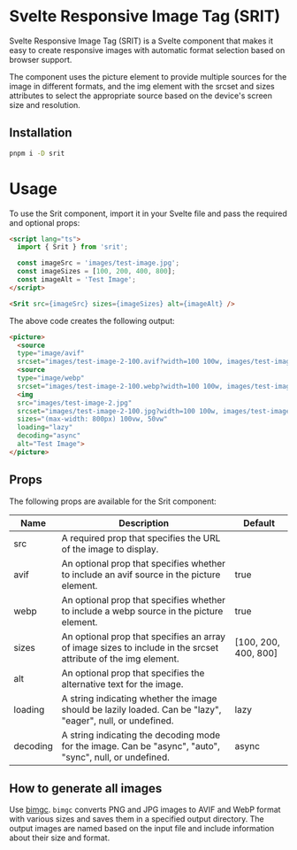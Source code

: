 # Svelte Responsive Image Tag (SRIT)

Svelte Responsive Image Tag (SRIT) is a Svelte component that makes it easy to create responsive images with automatic format selection based on browser support. 

The component uses the picture element to provide multiple sources for the image in different formats, and the img element with the srcset and sizes attributes to select the appropriate source based on the device's screen size and resolution.

## Installation

```sh
pnpm i -D srit
```

# Usage
To use the Srit component, import it in your Svelte file and pass the required and optional props:

```html
<script lang="ts">
  import { Srit } from 'srit';

  const imageSrc = 'images/test-image.jpg';
  const imageSizes = [100, 200, 400, 800];
  const imageAlt = 'Test Image';
</script>

<Srit src={imageSrc} sizes={imageSizes} alt={imageAlt} />
```

The above code creates the following output:

```html
<picture>
  <source 
  type="image/avif" 
  srcset="images/test-image-2-100.avif?width=100 100w, images/test-image-2-200.avif?width=200 200w, images/test-image-2-400.avif?width=400 400w, images/test-image-2-800.avif?width=800 800w">
  <source 
  type="image/webp" 
  srcset="images/test-image-2-100.webp?width=100 100w, images/test-image-2-200.webp?width=200 200w, images/test-image-2-400.webp?width=400 400w, images/test-image-2-800.webp?width=800 800w">
  <img 
  src="images/test-image-2.jpg" 
  srcset="images/test-image-2-100.jpg?width=100 100w, images/test-image-2-200.jpg?width=200 200w, images/test-image-2-400.jpg?width=400 400w, images/test-image-2-800.jpg?width=800 800w" 
  sizes="(max-width: 800px) 100vw, 50vw" 
  loading="lazy" 
  decoding="async" 
  alt="Test Image">
</picture>
```

## Props

The following props are available for the Srit component:

| Name | Description | Default |
|--|--|--|
|src| A required prop that specifies the URL of the image to display.| |
|avif| An optional prop that specifies whether to include an avif source in the picture element.|true|
|webp| An optional prop that specifies whether to include a webp source in the picture element.|true|
|sizes| An optional prop that specifies an array of image sizes to include in the srcset attribute of the img element. |[100, 200, 400, 800]|
|alt| An optional prop that specifies the alternative text for the image.| |
|loading| A string indicating whether the image should be lazily loaded. Can be "lazy", "eager", null, or undefined. |lazy|
|decoding| A string indicating the decoding mode for the image. Can be "async", "auto", "sync", null, or undefined. |async|

## How to generate all images

Use [bimgc](https://bimgc.codewithshin.com/). `bimgc` converts PNG and JPG images to AVIF and WebP format with various sizes and saves them in a specified output directory. The output images are named based on the input file and include information about their size and format.
